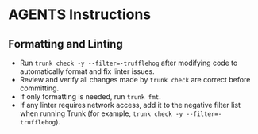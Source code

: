 # AGENTS Instructions

## Formatting and Linting

- Run `trunk check -y --filter=-trufflehog` after modifying code to automatically format and fix linter issues.
- Review and verify all changes made by `trunk check` are correct before committing.
- If only formatting is needed, run `trunk fmt`.
- If any linter requires network access, add it to the negative filter list when
  running Trunk (for example, `trunk check -y --filter=-trufflehog`).
